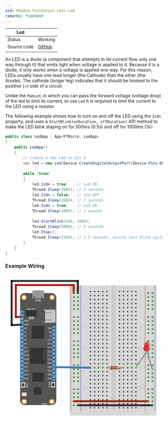 ```yaml
---
uid: Meadow.Foundation.Leds.Led
remarks: *content
---
```


| Led |             |
|-----------|-------------|
| Status        | Working             |
| Source code        | [GitHub](https://github.com/WildernessLabs/Meadow.Foundation/tree/master/Source/Meadow.Foundation.Core/Leds/)            |
| | |

An LED is a diode (a component that attempts to let current flow only one way through it) that emits light when voltage is applied to it. Because it is a diode, it only works when a voltage is applied one way. For this reason, LEDs usually have one lead longer (the Cathode) than the other (the Anode). The cathode (longer leg) indicates that it should be hooked to the positive (+) side of a circuit.

Unlike the `PwmLed`, in which you can pass the forward voltage (voltage drop) of the led to limit its current, to use `Led` it is required to limit the current to the LED using a resistor.

The following example shows how to turn on and off the LED using the `IsOn` property, and uses a `StartBlink(onDuration, offDuration)` API method to make the LED blink staying on for 500ms (0.5s) and off for 1000ms (1s):

```csharp
public class LedApp : App<F7Micro, LedApp>
{
    public LedApp()
    {
        // create a new Led on pin 8
        var led = new Led(Device.CreateDigitalOutputPort(Device.Pins.D08));

        while (true)
        {
            led.IsOn = true;    // Led ON
            Thread.Sleep(3000); // 3 seconds
            led.IsOn = false;   // Led OFF
            Thread.Sleep(2000); // 2 seconds
            led.IsOn = true;    // Led ON
            Thread.Sleep(1000); // 1 second

            led.StartBlink(500, 1000);
            Thread.Sleep(5000); // 5 seconds
            led.Stop();
            Thread.Sleep(1500); // 1.5 seconds, ensure last blink cycle is complete
        }
    }
}
```

### Example Wiring

![](../../API_Assets/Meadow.Foundation.Leds.Led/Led_bb.svg)
